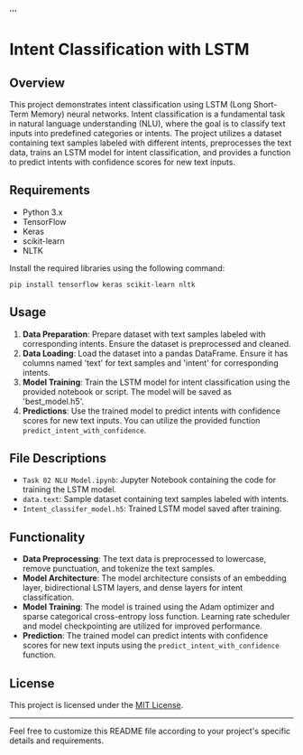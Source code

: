 '''

# Intent Classification with LSTM

## Overview
This project demonstrates intent classification using LSTM (Long Short-Term Memory) neural networks. Intent classification is a fundamental task in natural language understanding (NLU), where the goal is to classify text inputs into predefined categories or intents. The project utilizes a dataset containing text samples labeled with different intents, preprocesses the text data, trains an LSTM model for intent classification, and provides a function to predict intents with confidence scores for new text inputs.

## Requirements
- Python 3.x
- TensorFlow
- Keras
- scikit-learn
- NLTK

Install the required libraries using the following command:
```
pip install tensorflow keras scikit-learn nltk
```

## Usage
1. **Data Preparation**: Prepare dataset with text samples labeled with corresponding intents. Ensure the dataset is preprocessed and cleaned.
2. **Data Loading**: Load the dataset into a pandas DataFrame. Ensure it has columns named 'text' for text samples and 'intent' for corresponding intents.
3. **Model Training**: Train the LSTM model for intent classification using the provided notebook or script. The model will be saved as 'best_model.h5'.
4. **Predictions**: Use the trained model to predict intents with confidence scores for new text inputs. You can utilize the provided function `predict_intent_with_confidence`.

## File Descriptions
- `Task 02 NLU Model.ipynb`: Jupyter Notebook containing the code for training the LSTM model.
- `data.text`: Sample dataset containing text samples labeled with intents.
- `Intent_classifer_model.h5`: Trained LSTM model saved after training.

## Functionality
- **Data Preprocessing**: The text data is preprocessed to lowercase, remove punctuation, and tokenize the text samples.
- **Model Architecture**: The model architecture consists of an embedding layer, bidirectional LSTM layers, and dense layers for intent classification.
- **Model Training**: The model is trained using the Adam optimizer and sparse categorical cross-entropy loss function. Learning rate scheduler and model checkpointing are utilized for improved performance.
- **Prediction**: The trained model can predict intents with confidence scores for new text inputs using the `predict_intent_with_confidence` function.


## License
This project is licensed under the [MIT License](LICENSE).

--- 

Feel free to customize this README file according to your project's specific details and requirements.
